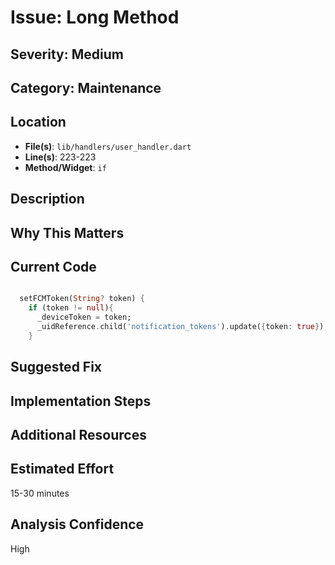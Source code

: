 # Issue: Long Method

## Severity: Medium

## Category: Maintenance

## Location
- **File(s)**: `lib/handlers/user_handler.dart`
- **Line(s)**: 223-223
- **Method/Widget**: `if`

## Description


## Why This Matters


## Current Code
```dart

  setFCMToken(String? token) {
    if (token != null){
      _deviceToken = token;
      _uidReference.child('notification_tokens').update({token: true});
    }
```

## Suggested Fix


## Implementation Steps


## Additional Resources


## Estimated Effort
15-30 minutes

## Analysis Confidence
High
